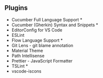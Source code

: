 ## Plugins

- Cucumber Full Language Support *
- Cucumber (Gherkin) Syntax and Snippets *
- EditorConfig for VS Code
- ESLint
- Flow Language Support *
- Git Lens - git blame annotation
- Material Theme
- Path Intellisense
- Prettier - JavaScript Formatter
- TSLint *
- vscode-iscons
